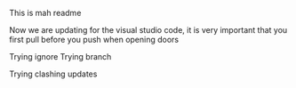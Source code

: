 This is mah readme

Now we are updating for the visual studio code, it is very important that you first pull before you push when opening doors

Trying ignore
Trying branch

Trying clashing updates
